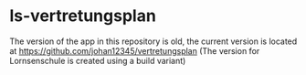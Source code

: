 ls-vertretungsplan
==================

The version of the app in this repository is old, the current version is located at https://github.com/johan12345/vertretungsplan (The version for Lornsenschule is created using a build variant)
